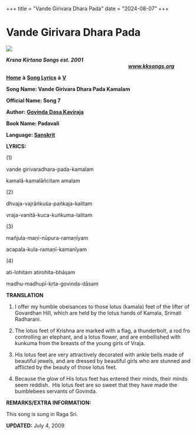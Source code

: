 +++
title = "Vande Girivara Dhara Pada"
date = "2024-08-07"
+++

# Vande Girivara Dhara Pada
**[![](http://kksongs.org/image_files/image002.jpg)](http://kksongs.org/)**

**_Krsna_** **_Kirtana Songs est. 2001_**                                                                                                                                                      **_www.kksongs.org_**

**[Home](http://kksongs.org/)** **à** **[Song Lyrics](http://kksongs.org/lyrics.html)** **à** **[V](http://kksongs.org/songs/song_v.html)**

**Song Name: Vande Girivara Dhara Pada Kamalam**

**Official Name: Song 7**

**Author:** [**Govinda** **Dasa Kaviraja**](http://kksongs.org/authors/list/govindadasa.html)

**Book Name: Padavali**

**Language: [Sanskrit](http://kksongs.org/language/list/sanskrit.html)**

**LYRICS:**

(1)

vande girivaradhara-pada-kamalam

kamalā-kamalāñcitam amalam

(2)

dhvaja-vajrāńkuśa-pańkaja-kalitam

vraja-vanitā-kuca-kuńkuma-lalitam

(3)

mañjula-maṇi-nūpura-ramaṇīyam

acapala-kula-ramaṇī-kamanīyam

(4)

ati-lohitam atirohita-bhāṣam

madhu-madhupī-kṛta-govinda-dāsam

**TRANSLATION**

1) I offer my humble obeisances to those lotus (kamala) feet of the lifter of Govardhan Hill, which are held by the lotus hands of Kamala, Srimati Radharani.

2) The lotus feet of Krishna are marked with a flag, a thunderbolt, a rod fro controlling an elephant, and a lotus flower, and are embellished with kunkuma from the breasts of the young girls of Vraja.

3) His lotus feet are very attractively decorated with ankle bells made of beautiful jewels, and are dressed by beautiful girls who are stunned and afflicted by the beauty of those lotus feet.

4) Because the glow of His lotus feet has entered their minds, their minds seem reddish.  His lotus feet are so sweet that they have made the bumblebees servants of Govinda.

**REMARKS/EXTRA INFORMATION:**

This song is sung in Raga Sri.

**UPDATED:** July 4, 2009